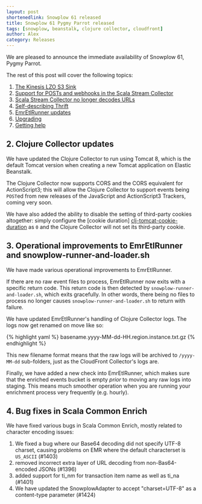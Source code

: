 ```yaml
---
layout: post
shortenedlink: Snowplow 61 released
title: Snowplow 61 Pygmy Parrot released
tags: [snowplow, beanstalk, clojure collector, cloudfront]
author: Alex
category: Releases
---
```


We are pleased to announce the immediate availability of Snowplow 61, Pygmy Parrot.



The rest of this post will cover the following topics:

1. [The Kinesis LZO S3 Sink](/blog/2015/02/03/snowplow-60-bee-hummingbird-released/#s3-sink)
2. [Support for POSTs and webhooks in the Scala Stream Collector](/blog/2015/02/03/snowplow-60-bee-hummingbird-released/#ssc)
3. [Scala Stream Collector no longer decodes URLs](/blog/2015/02/03/snowplow-60-bee-hummingbird-released/#url-decoding)
4. [Self-describing Thrift](/blog/2015/02/03/snowplow-60-bee-hummingbird-released/#thrift)
5. [EmrEtlRunner updates](/blog/2015/02/03/snowplow-60-bee-hummingbird-released/#emretlrunner-updates)
6. [Upgrading](/blog/2015/02/03/snowplow-60-bee-hummingbird-released/#upgrading)
7. [Getting help](/blog/2015/02/03/snowplow-60-bee-hummingbird-released/#help)

<!--more-->

<h2><a name="clj-collector-updates">2. Clojure Collector updates</a></h2>

We have updated the Clojure Collector to run using Tomcat 8, which is the default Tomcat version when creating a new Tomcat application on Elastic Beanstalk.

The Clojure Collector now supports CORS and the CORS equivalent for ActionScript3; this will allow the Clojure Collector to support events being `POST`ed from new releases of the JavaScript and ActionScript3 Trackers, coming very soon.

We have also added the ability to disable the setting of third-party cookies altogether: simply configure the [cookie duration] [clj-tomcat-cookie-duration] as `0` and the Clojure Collector will not set its third-party cookie.

<h2><a name="ruby-app-improvements">3. Operational improvements to EmrEtlRunner and snowplow-runner-and-loader.sh</a></h2>

We have made various operational improvements to EmrEtlRunner.

If there are no raw event files to process, EmrEtlRunner now exits with a specific return code. This return code is then detected by `snowplow-runner-and-loader.sh`, which exits gracefully. In other words, there being no files to process no longer causes `snowplow-runner-and-loader.sh` to return with failure.

We have updated EmrEtlRunner's handling of Clojure Collector logs. The logs now get renamed on move like so:

{% highlight yaml %}
basename.yyyy-MM-dd-HH.region.instance.txt.gz
{% endhighlight %}

This new filename format means that the raw logs will be archived to `/yyyy-MM-dd` sub-folders, just as the CloudFront Collector's logs are.

Finally, we have added a new check into EmrEtlRunner, which makes sure that the enriched events bucket is empty _prior_ to moving any raw logs into staging. This means much smoother operation when you are running your enrichment process very frequently (e.g. hourly).

<h2><a name="hadoop-improvements">4. Bug fixes in Scala Common Enrich</a></h2>

We have fixed various bugs in Scala Common Enrich, mostly related to character encoding issues:

1. We fixed a bug where our Base64 decoding did not specify UTF-8 charset, causing problems on EMR where the default characterset is `US_ASCII` (#1403)
2. removed incorrect extra layer of URL decoding from non-Bas64-encoded JSONs (#1396)
3.  added support for ti_nm for transaction item name as well as ti_na (#1401)
4. We have updated the SnowplowAdapter to accept "charset=UTF-8" as a content-type parameter (#1424)

[clj-tomcat-cookie-duration]: https://github.com/snowplow/snowplow/wiki/Additional-configuration-options#4-setting-the-cookie-duration

[issue-xxx]: xxx
